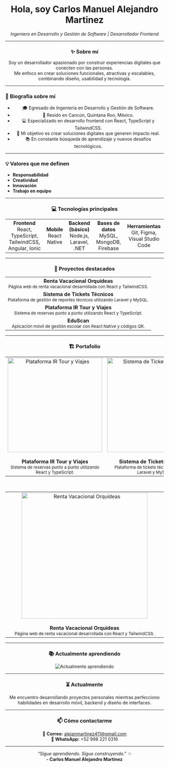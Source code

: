 <h1 align="center">Hola, soy Carlos Manuel Alejandro Martinez</h1>
<p align="center"><em>Ingeniero en Desarrollo y Gestión de Software | Desarrollador Frontend</em></p>

---

<div align="center">

### ✨ Sobre mí

Soy un desarrollador apasionado por construir experiencias digitales que conecten con las personas.  
Me enfoco en crear soluciones funcionales, atractivas y escalables, combinando diseño, usabilidad y tecnología.

---

<div align="left">

### 📜 Biografía sobre mí

</div>

<div align="center">

- 🎓 Egresado de Ingeniería en Desarrollo y Gestión de Software.
- 📍 Resido en Cancún, Quintana Roo, México.
- 💻 Especializado en desarrollo frontend con React, TypeScript y TailwindCSS.
- 🎯 Mi objetivo es crear soluciones digitales que generen impacto real.
- 📚 En constante búsqueda de aprendizaje y nuevos desafíos tecnológicos.

---

<div align="left">

### 💡 Valores que me definen

- **Responsabilidad**
- **Creatividad**
- **Innovación**
- **Trabajo en equipo**

</div>

---

### 💻 Tecnologías principales

<table>
  <tr>
    <td align="center"><strong>Frontend</strong><br/>React, TypeScript, TailwindCSS, Angular, Ionic</td>
    <td align="center"><strong>Mobile</strong><br/>React Native</td>
    <td align="center"><strong>Backend (básico)</strong><br/>Node.js, Laravel, .NET</td>
    <td align="center"><strong>Bases de datos</strong><br/>MySQL, MongoDB, Firebase</td>
    <td align="center"><strong>Herramientas</strong><br/>Git, Figma, Visual Studio Code</td>
  </tr>
</table>

---

### 🚀 Proyectos destacados

<table>
  <tr>
    <td align="center"><strong>Renta Vacacional Orquídeas</strong><br/><sub>Página web de renta vacacional desarrollada con React y TailwindCSS.</sub></td>
  </tr>
  <tr>
    <td align="center"><strong>Sistema de Tickets Técnicos</strong><br/><sub>Plataforma de gestión de reportes técnicos utilizando Laravel y MySQL.</sub></td>
  </tr>
  <tr>
    <td align="center"><strong>Plataforma IR Tour y Viajes</strong><br/><sub>Sistema de reservas punto a punto utilizando React y TypeScript.</sub></td>
  </tr>
  <tr>
    <td align="center"><strong>EduScan</strong><br/><sub>Aplicación móvil de gestión escolar con React Native y códigos QR.</sub></td>
  </tr>
</table>

---

### 🏗️ Portafolio

<table>
  <tr>
    <td align="center" width="45%" valign="top">
      <img src="https://live.staticflickr.com/65535/54483862855_6d90d5c1ce.jpg" alt="Plataforma IR Tour y Viajes" width="300" />
      <br/><br/>
      <strong>Plataforma IR Tour y Viajes</strong>
      <br/>
      <sub>Sistema de reservas punto a punto utilizando React y TypeScript.</sub>
    </td>
    <td align="center" width="45%" valign="top">
      <img src="https://live.staticflickr.com/65535/54483725494_5b545d09ee_z.jpg" alt="Sistema de Tickets Técnicos" width="300" />
      <br/><br/>
      <strong>Sistema de Tickets Técnicos</strong>
      <br/>
      <sub>Plataforma de tickets técnicos utilizando Laravel y MySQL.</sub>
    </td>
  </tr>
</table>

<br/>

<table>
  <tr>
    <td align="center" width="90%" valign="top">
      <img src="https://live.staticflickr.com/65535/54483782013_2e9fce3f83_z.jpg" alt="Renta Vacacional Orquídeas" width="400" />
      <br/><br/>
      <strong>Renta Vacacional Orquídeas</strong>
      <br/>
      <sub>Página web de renta vacacional desarrollada con React y TailwindCSS.</sub>
    </td>
  </tr>
</table>

---

### 📚 Actualmente aprendiendo

<p align="center">
  <img src="https://readme-typing-svg.herokuapp.com?font=Fira+Code&weight=500&size=22&pause=1200&color=00BFFF&center=true&vCenter=true&width=500&height=60&lines=Aprendiendo...+Node.js;Aprendiendo...+MongoDB;Aprendiendo...+Diseño+UI%2FUX;Aprendiendo...+Animaciones+en+React+Native" alt="Actualmente aprendiendo" />
</p>

---

### ⏳ Actualmente

Me encuentro desarrollando proyectos personales mientras perfecciono habilidades en desarrollo móvil, backend y diseño de interfaces.

---

### 📫 Cómo contactarme

📧 **Correo:** alejanmartinez411@gmail.com  
📱 **WhatsApp:** +52 998 221 0316

---

<p align="center">
  <em>“Sigue aprendiendo. Sigue construyendo.” ✨</em> <br/>
  <strong>- Carlos Manuel Alejandro Martinez</strong>
</p>

</div>

